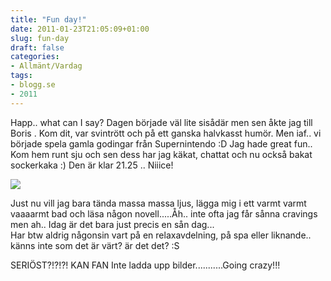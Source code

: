 ```yaml
---
title: "Fun day!"
date: 2011-01-23T21:05:09+01:00
slug: fun-day
draft: false
categories:
- Allmänt/Vardag
tags:
- blogg.se
- 2011
---
```

Happ.. what can I say? Dagen började väl lite sisådär men sen åkte jag till Boris . Kom dit, var svintrött och på ett ganska halvkasst humör. Men iaf.. vi började spela gamla godingar från Supernintendo :D Jag hade great fun.. Kom hem runt sju och sen dess har jag käkat, chattat och nu också bakat sockerkaka :) Den är klar 21.25 .. Niiice!  
  
  
![](/assets/images/blogg.se/spssss_128825220.jpg)  
  
Just nu vill jag bara tända massa massa ljus, lägga mig i ett varmt varmt vaaaarmt bad och läsa någon novell.....Åh.. inte ofta jag får sånna cravings men ah.. Idag är det bara just precis en sån dag...  
Har btw aldrig någonsin vart på en relaxavdelning, på spa eller liknande.. känns inte som det är värt? är det det? :S  
  
  
SERIÖST?!?!?! KAN FAN Inte ladda upp bilder...........Going crazy!!!